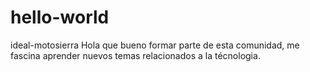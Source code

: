 # hello-world
ideal-motosierra
Hola que bueno formar parte de esta comunidad, me fascina aprender nuevos temas relacionados a la técnologia. 
